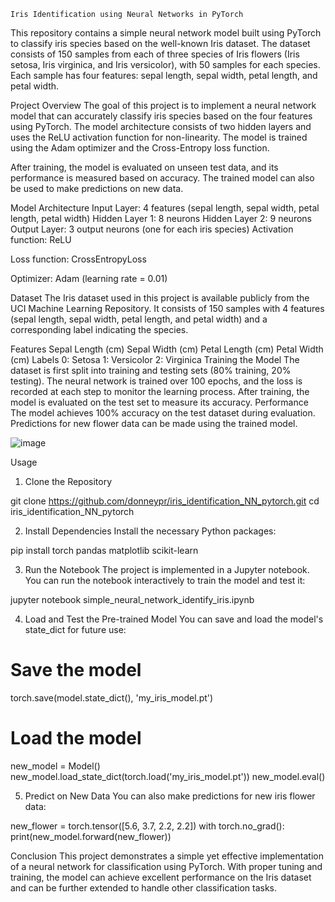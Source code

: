     Iris Identification using Neural Networks in PyTorch
This repository contains a simple neural network model built using PyTorch to classify iris species based on the well-known Iris dataset. The dataset consists of 150 samples from each of three species of Iris flowers (Iris setosa, Iris virginica, and Iris versicolor), with 50 samples for each species. Each sample has four features: sepal length, sepal width, petal length, and petal width.

Project Overview
The goal of this project is to implement a neural network model that can accurately classify iris species based on the four features using PyTorch. The model architecture consists of two hidden layers and uses the ReLU activation function for non-linearity. The model is trained using the Adam optimizer and the Cross-Entropy loss function.

After training, the model is evaluated on unseen test data, and its performance is measured based on accuracy. The trained model can also be used to make predictions on new data.

Model Architecture
Input Layer: 4 features (sepal length, sepal width, petal length, petal width)
Hidden Layer 1: 8 neurons
Hidden Layer 2: 9 neurons
Output Layer: 3 output neurons (one for each iris species)
Activation function: ReLU

Loss function: CrossEntropyLoss

Optimizer: Adam (learning rate = 0.01)

Dataset
The Iris dataset used in this project is available publicly from the UCI Machine Learning Repository. It consists of 150 samples with 4 features (sepal length, sepal width, petal length, and petal width) and a corresponding label indicating the species.

Features
Sepal Length (cm)
Sepal Width (cm)
Petal Length (cm)
Petal Width (cm)
Labels
0: Setosa
1: Versicolor
2: Virginica
Training the Model
The dataset is first split into training and testing sets (80% training, 20% testing).
The neural network is trained over 100 epochs, and the loss is recorded at each step to monitor the learning process.
After training, the model is evaluated on the test set to measure its accuracy.
Performance
The model achieves 100% accuracy on the test dataset during evaluation.
Predictions for new flower data can be made using the trained model.

![image](https://github.com/user-attachments/assets/8e86592d-882d-445f-b70a-a3165ddb7502)

Usage
1. Clone the Repository

git clone https://github.com/donneypr/iris_identification_NN_pytorch.git
cd iris_identification_NN_pytorch

2. Install Dependencies
Install the necessary Python packages:

pip install torch pandas matplotlib scikit-learn

3. Run the Notebook
The project is implemented in a Jupyter notebook. You can run the notebook interactively to train the model and test it:

jupyter notebook simple_neural_network_identify_iris.ipynb

4. Load and Test the Pre-trained Model
You can save and load the model's state_dict for future use:

# Save the model
torch.save(model.state_dict(), 'my_iris_model.pt')

# Load the model
new_model = Model()
new_model.load_state_dict(torch.load('my_iris_model.pt'))
new_model.eval()

5. Predict on New Data
You can also make predictions for new iris flower data:

new_flower = torch.tensor([5.6, 3.7, 2.2, 2.2])
with torch.no_grad():
    print(new_model.forward(new_flower))

Conclusion
This project demonstrates a simple yet effective implementation of a neural network for classification using PyTorch. With proper tuning and training, the model can achieve excellent performance on the Iris dataset and can be further extended to handle other classification tasks.
